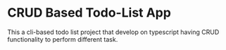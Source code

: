 <h1>CRUD Based Todo-List App</h1>
<p>This a cli-based todo list project that develop on typescript having CRUD functionality to perform different task.</p>
